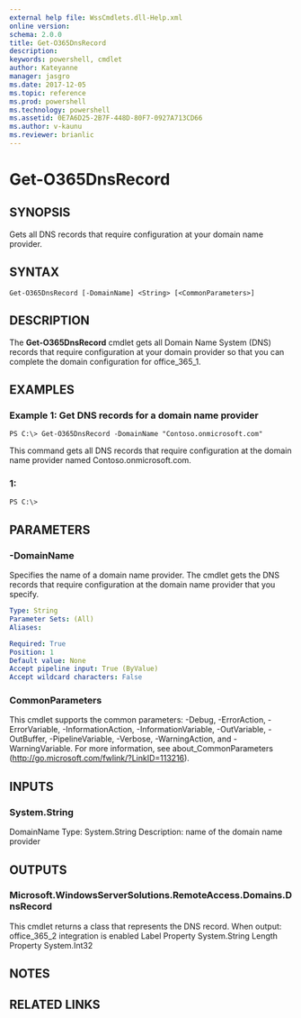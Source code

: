 ```yaml
---
external help file: WssCmdlets.dll-Help.xml
online version: 
schema: 2.0.0
title: Get-O365DnsRecord
description: 
keywords: powershell, cmdlet
author: Kateyanne
manager: jasgro
ms.date: 2017-12-05
ms.topic: reference
ms.prod: powershell
ms.technology: powershell
ms.assetid: 0E7A6D25-2B7F-448D-80F7-0927A713CD66
ms.author: v-kaunu
ms.reviewer: brianlic
---
```


# Get-O365DnsRecord

## SYNOPSIS
Gets all DNS records that require configuration at your domain name provider.

## SYNTAX

```
Get-O365DnsRecord [-DomainName] <String> [<CommonParameters>]
```

## DESCRIPTION
The **Get-O365DnsRecord** cmdlet gets all Domain Name System (DNS) records that require configuration at your domain provider so that you can complete the domain configuration for office_365_1.

## EXAMPLES

### Example 1: Get DNS records for a domain name provider
```
PS C:\> Get-O365DnsRecord -DomainName "Contoso.onmicrosoft.com"
```

This command gets all DNS records that require configuration at the domain name provider named Contoso.onmicrosoft.com.

### 1:
```
PS C:\>
```

## PARAMETERS

### -DomainName
Specifies the name of a domain name provider.
The cmdlet gets the DNS records that require configuration at the domain name provider that you specify.

```yaml
Type: String
Parameter Sets: (All)
Aliases: 

Required: True
Position: 1
Default value: None
Accept pipeline input: True (ByValue)
Accept wildcard characters: False
```

### CommonParameters
This cmdlet supports the common parameters: -Debug, -ErrorAction, -ErrorVariable, -InformationAction, -InformationVariable, -OutVariable, -OutBuffer, -PipelineVariable, -Verbose, -WarningAction, and -WarningVariable. For more information, see about_CommonParameters (http://go.microsoft.com/fwlink/?LinkID=113216).

## INPUTS

### System.String
DomainName
Type: System.String
Description: name of the domain name provider

## OUTPUTS

### Microsoft.WindowsServerSolutions.RemoteAccess.Domains.DnsRecord
This cmdlet returns a class that represents the DNS record. 
When output: office_365_2 integration is enabled
Label Property System.String
Length Property System.Int32

## NOTES

## RELATED LINKS

